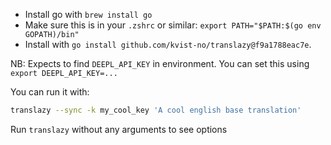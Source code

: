 - Install go with `brew install go`
- Make sure this is in your `.zshrc` or similar: `export PATH="$PATH:$(go env GOPATH)/bin"`
- Install with `go install github.com/kvist-no/translazy@f9a1788eac7e`.

NB: Expects to find `DEEPL_API_KEY` in environment. You can set this using `export DEEPL_API_KEY=...`

You can run it with:

```bash
translazy --sync -k my_cool_key 'A cool english base translation'
```

Run `translazy` without any arguments to see options
